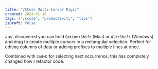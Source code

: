```yaml
---
title: "VSCode Multi-Cursor Magic"
created: 2024-01-16
tags: ["vscode", "productivity", "tips"]
isDraft: false
---
```


Just discovered you can hold `Option+Shift` (Mac) or `Alt+Shift` (Windows) and drag to create multiple cursors in a rectangular selection. Perfect for editing columns of data or adding prefixes to multiple lines at once. 

Combined with `Cmd+D` for selecting next occurrence, this has completely changed how I refactor code.